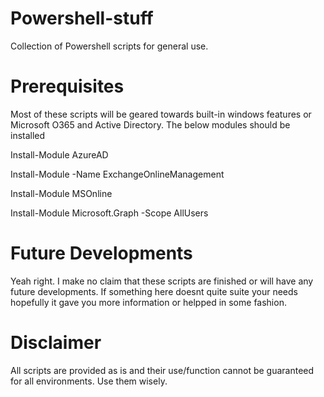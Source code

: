 # Powershell-stuff
Collection of Powershell scripts for general use.

# Prerequisites
Most of these scripts will be geared towards built-in windows features or Microsoft O365 and Active Directory. The below modules should be installed 

Install-Module AzureAD

Install-Module -Name ExchangeOnlineManagement

Install-Module MSOnline

Install-Module Microsoft.Graph -Scope AllUsers


# Future Developments
Yeah right. I make no claim that these scripts are finished or will have any future developments. If something here doesnt quite suite your needs hopefully it gave you more information or helpped in some fashion.

# Disclaimer
All scripts are provided as is and their use/function cannot be guaranteed for all environments. Use them wisely.
